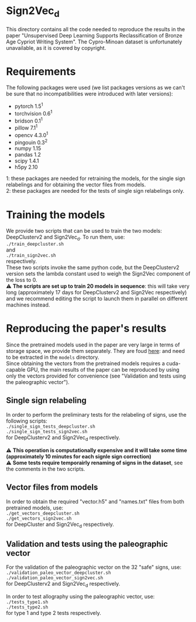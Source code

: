 # Sign2Vec<sub>d</sub>

This directory contains all the code needed to reproduce the results in the paper "Unsupervised Deep Learning Supports Reclassification of Bronze Age Cypriot Writing System". The Cypro-Minoan dataset is unfortunately unavailable, as it is covered by copyright.

# Requirements
The following packages were used (we list packages versions as we can't be sure that no incompatibilities were introduced with later versions):
- pytorch 1.5<sup>1</sup>
- torchvision 0.6<sup>1</sup>
- bridson 0.1<sup>1</sup>
- pillow 7.1<sup>1</sup>
- opencv 4.3.0<sup>1</sup>
- pingouin 0.3<sup>2</sup>
- numpy 1.15
- pandas 1.2
- scipy 1.4.1
- h5py 2.10

1: these packages are needed for retraining the models, for the single sign relabelings and for obtaining the vector files from models.<br />
2: these packages are needed for the tests of single sign relabelings only.


# Training the models

We provide two scripts that can be used to train the two models: DeepClusterv2 and Sign2Vec<sub>d</sub>. To run them, use: <br />
`./train_deepcluster.sh` <br />
and <br />
`./train_sign2vec.sh` <br />
respectively. <br />
These two scripts invoke the same python code, but the DeepClusterv2 version sets the lambda constant used to weigh the Sign2Vec component of the loss to 0. <br />
:warning: **The scripts are set up to train 20 models in sequence**: this will take very long (approximately 17 days for DeepClusterv2 and Sign2Vec respectively) and we recommend editing the script to launch them in parallel on different machines instead.

# Reproducing the paper's results

Since the pretrained models used in the paper are very large in terms of storage space, we provide them separately. They are foud [here](https://drive.google.com/file/d/1xpo4DleWYVoChhggpp9IjVDzrXsHos3K/view?usp=sharing): and need to be extracted in the `models` directory. <br />
Since obtaining the vectors from the pretrained models requires a cuda-capable GPU, the main results of the paper can be reproduced by using only the vectors provided for convenience (see "Validation and tests using the paleographic vector").

## Single sign relabeling

In order to perform the preliminary tests for the relabeling of signs, use the following scripts: <br />
`./single_sign_tests_deepcluster.sh` <br />
`./single_sign_tests_sign2vec.sh` <br />
for DeepClusterv2 and Sign2Vec<sub>d</sub> respectively.

:warning: **This operation is computationally expensive and it will take some time (approximately 10 minutes for each signle sign correction)** <br/>
:warning: **Some tests require temporairly renaming of signs in the dataset**, see the comments in the two scripts.

## Vector files from models

In order to obtain the required "vector.h5" and "names.txt" files from both pretrained models, use: <br />
`./get_vectors_deepcluster.sh` <br />
`./get_vectors_sign2vec.sh` <br />
for DeepCluster and Sign2Vec<sub>d</sub> respectively.

## Validation and tests using the paleographic vector

For the validation of the paleographic vector on the 32 "safe" signs, use:<br />
`./validation_paleo_vector_deepcluster.sh`  <br />
`./validation_paleo_vector_sign2vec.sh` <br />
for DeepClusterv2 and Sign2Vec<sub>d</sub> respectively.

In order to test allography using the paleographic vector, use: <br />
`./tests_type1.sh` <br />
`./tests_type2.sh` <br />
for type 1 and type 2 tests respectively.<br />
